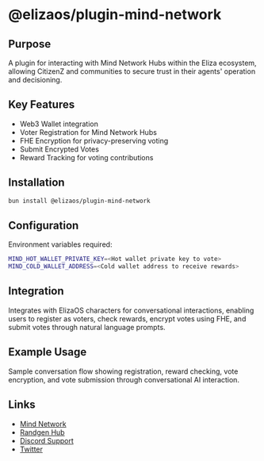 # @elizaos/plugin-mind-network

## Purpose
A plugin for interacting with Mind Network Hubs within the Eliza ecosystem, allowing CitizenZ and communities to secure trust in their agents' operation and decisioning.

## Key Features
- Web3 Wallet integration
- Voter Registration for Mind Network Hubs
- FHE Encryption for privacy-preserving voting
- Submit Encrypted Votes
- Reward Tracking for voting contributions

## Installation
```bash
bun install @elizaos/plugin-mind-network
```

## Configuration
Environment variables required:
```bash
MIND_HOT_WALLET_PRIVATE_KEY=<Hot wallet private key to vote>
MIND_COLD_WALLET_ADDRESS=<Cold wallet address to receive rewards>
```

## Integration
Integrates with ElizaOS characters for conversational interactions, enabling users to register as voters, check rewards, encrypt votes using FHE, and submit votes through natural language prompts.

## Example Usage
Sample conversation flow showing registration, reward checking, vote encryption, and vote submission through conversational AI interaction.

## Links
- [Mind Network](https://www.mindnetwork.xyz/)
- [Randgen Hub](https://dapp.mindnetwork.xyz/votetoearn/voteonhubs/3)
- [Discord Support](https://discord.com/invite/UYj94MJdGJ)
- [Twitter](https://x.com/mindnetwork_xyz)
